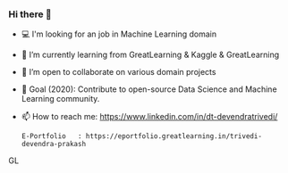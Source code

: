 ### Hi there 👋

- 💻 I'm looking for an job in Machine Learning domain

- 🌱 I’m currently learning from GreatLearning & Kaggle & GreatLearning

- 👯 I’m open to collaborate on various domain projects

- 🎯 Goal (2020): Contribute to open-source Data Science and Machine Learning community.

- 📫 How to reach me: https://www.linkedin.com/in/dt-devendratrivedi/

      E-Portfolio   : https://eportfolio.greatlearning.in/trivedi-devendra-prakash
<a1 href='https://eportfolio.greatlearning.in/trivedi-devendra-prakash'> GL<a1>
